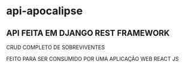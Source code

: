 # api-apocalipse

<h2>API FEITA EM DJANGO REST FRAMEWORK</h2>

<p>CRUD COMPLETO DE SOBREVIVENTES</p>
<p>FEITO PARA SER CONSUMIDO POR UMA APLICAÇÃO WEB REACT JS</p>

